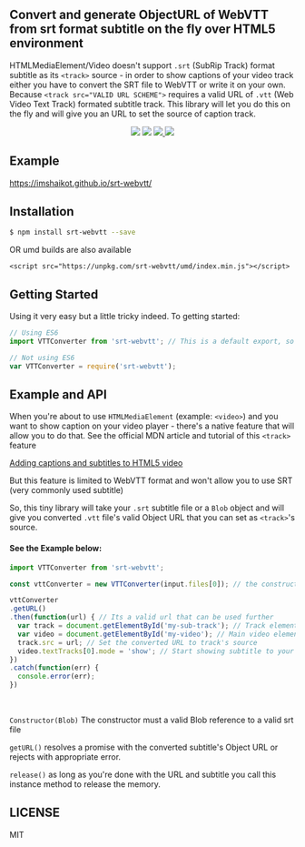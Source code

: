 
<h2 align="left"> Convert and generate ObjectURL of WebVTT from srt format subtitle on the fly over HTML5 environment</h2>

  HTMLMediaElement/Video doesn't support ```.srt``` (SubRip Track) format subtitle as its ```<track>``` source - in order to show captions of your video track either you have to convert the SRT file to WebVTT or write it on your own. Because ```<track src="VALID URL SCHEME">``` requires a valid URL of ```.vtt``` (Web Video Text Track) formated subtitle track.
  This library will let you do this on the fly and will give you an URL to set the source of caption track.

<p align="center">
  <a href="https://www.npmjs.org/package/srt-webvtt"><img src="https://img.shields.io/npm/v/srt-webvtt.svg?style=flat-square" /></a>
  <a href="https://travis-ci.org/imshaikot/srt-webvtt"><img src="https://api.travis-ci.org/imshaikot/srt-webvtt.svg" /></a>

  <a href="https://github.com/imshaikot/srt-webvtt/blob/master/LICENSE">
    <img src="https://img.shields.io/github/license/imshaikot/srt-webvtt.svg">
  </a>

  <a href="http://standardjs.com">
    <img src="https://img.shields.io/badge/code%20style-standard-brightgreen.svg" />
  </a>
</p>

## Example

<a href="https://imshaikot.github.io/srt-webvtt/">https://imshaikot.github.io/srt-webvtt/</a>

## Installation

```bash
$ npm install srt-webvtt --save
```
OR umd builds are also available
```
<script src="https://unpkg.com/srt-webvtt/umd/index.min.js"></script>
```

## Getting Started

Using it very easy but a little tricky indeed.
To getting started:

```js
// Using ES6
import VTTConverter from 'srt-webvtt'; // This is a default export, so you don't have to worry about the import name

// Not using ES6
var VTTConverter = require('srt-webvtt');
```

## Example and API

When you're about to use ```HTMLMediaElement``` (example: ```<video>```) and you want to show caption on your video player - there's a native feature that will allow you to do that.
See the official MDN article and tutorial of this ```<track>``` feature 

<a href="https://developer.mozilla.org/en-US/Apps/Fundamentals/Audio_and_video_delivery/Adding_captions_and_subtitles_to_HTML5_video"> Adding captions and subtitles to HTML5 video</a>


But this feature is limited to WebVTT format and won't allow you to use SRT (very commonly used subtitle)

So, this tiny library will take your ```.srt``` subtitle file or a ```Blob``` object and will give you converted ```.vtt``` file's valid Object URL that you can set as ```<track>```'s source.

<h4>See the Example below:</h4>

```js
import VTTConverter from 'srt-webvtt';

const vttConverter = new VTTConverter(input.files[0]); // the constructor accepts a parameer of SRT subtitle blob/file object

vttConverter
.getURL()
.then(function(url) { // Its a valid url that can be used further
  var track = document.getElementById('my-sub-track'); // Track element (which is child of a video element)
  var video = document.getElementById('my-video'); // Main video element
  track.src = url; // Set the converted URL to track's source
  video.textTracks[0].mode = 'show'; // Start showing subtitle to your track
})
.catch(function(err) {
  console.error(err);
})
```

<br />

```Constructor(Blob)``` The constructor must a valid Blob reference to a valid srt file

```getURL()``` resolves a promise with the converted subtitle's Object URL or rejects with appropriate error.

```release()``` as long as you're done with the URL and subtitle you call this instance method to release the memory. 


## LICENSE

MIT
